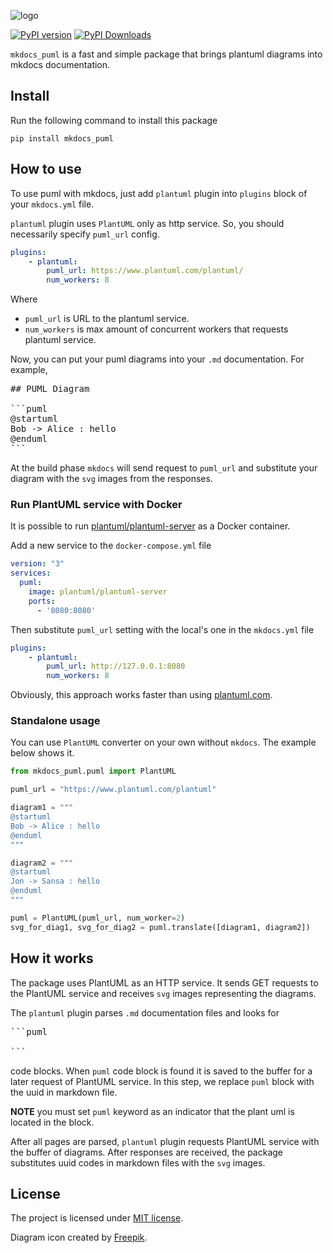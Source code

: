 ![logo](.docs/logo.png)

[![PyPI version](https://badge.fury.io/py/mkdocs_puml.svg)](https://badge.fury.io/py/mkdocs_puml)
[![PyPI Downloads](https://img.shields.io/pypi/dm/mkdocs_puml)](https://img.shields.io/pypi/dm/mkdocs_puml)

`mkdocs_puml` is a fast and simple package that brings plantuml diagrams into mkdocs
documentation.

## Install

Run the following command to install this package

```shell
pip install mkdocs_puml
```

## How to use

To use puml with mkdocs, just add `plantuml` plugin into
`plugins` block of your `mkdocs.yml` file.

`plantuml` plugin uses `PlantUML` only as http service. So, you should necessarily
specify `puml_url` config.

```yaml
plugins:
    - plantuml:
        puml_url: https://www.plantuml.com/plantuml/
        num_workers: 8
```

Where
* `puml_url` is URL to the plantuml service.
* `num_workers` is max amount of concurrent workers that requests plantuml service.

Now, you can put your puml diagrams into your `.md` documentation. For example,

<pre>
## PUML Diagram

```puml
@startuml
Bob -> Alice : hello
@enduml
```
</pre>

At the build phase `mkdocs` will send request to `puml_url` and substitute your
diagram with the `svg` images from the responses.

### Run PlantUML service with Docker

It is possible to run [plantuml/plantuml-server](https://hub.docker.com/r/plantuml/plantuml-server)
as a Docker container.

Add a new service to the `docker-compose.yml` file

```yaml
version: "3"
services:
  puml:
    image: plantuml/plantuml-server
    ports:
      - '8080:8080'
```

Then substitute `puml_url` setting with the local's one in the `mkdocs.yml` file

```yaml
plugins:
    - plantuml:
        puml_url: http://127.0.0.1:8080
        num_workers: 8
```

Obviously, this approach works faster than
using [plantuml.com](https://www.plantuml.com/plantuml/).

### Standalone usage

You can use `PlantUML` converter on your own without `mkdocs`.
The example below shows it.

```python
from mkdocs_puml.puml import PlantUML

puml_url = "https://www.plantuml.com/plantuml"

diagram1 = """
@startuml
Bob -> Alice : hello
@enduml
"""

diagram2 = """
@startuml
Jon -> Sansa : hello
@enduml
"""

puml = PlantUML(puml_url, num_worker=2)
svg_for_diag1, svg_for_diag2 = puml.translate([diagram1, diagram2])
```

## How it works

The package uses PlantUML as an HTTP service. It sends GET requests to
the PlantUML service and receives `svg` images representing the diagrams.

The `plantuml` plugin parses `.md` documentation files and looks for

<pre>
```puml

```
</pre>

code blocks. When `puml` code block is found it is saved to the buffer for
a later request of PlantUML service. In this step, we replace `puml` block
with the uuid in markdown file.

**NOTE** you must set `puml` keyword as an indicator that the plant uml
is located in the block.

After all pages are parsed, `plantuml` plugin requests PlantUML service
with the buffer of diagrams. After responses are received, the package
substitutes uuid codes in markdown files with the `svg` images.

## License

The project is licensed under [MIT license](LICENSE).

Diagram icon created by [Freepik](https://www.flaticon.com/free-icon/flow-chart_4411911?related_id=4411911&origin=search).
